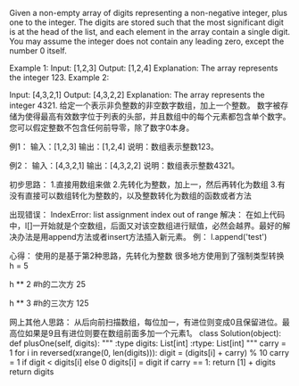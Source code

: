 Given a non-empty array of digits representing a non-negative integer, plus one to the integer.
The digits are stored such that the most significant digit is at the head of the list, and each element in the array contain a single digit.
You may assume the integer does not contain any leading zero, except the number 0 itself.

Example 1:
Input: [1,2,3]
Output: [1,2,4]
Explanation: The array represents the integer 123.
Example 2:

Input: [4,3,2,1]
Output: [4,3,2,2]
Explanation: The array represents the integer 4321.
给定一个表示非负整数的非空数字数组，加上一个整数。
数字被存储为使得最高有效数字位于列表的头部，并且数组中的每个元素都包含单个数字。
您可以假定整数不包含任何前导零，除了数字0本身。

例1：
输入：[1,2,3]
输出：[1,2,4]
说明：数组表示整数123。

例2：
输入：[4,3,2,1]
输出：[4,3,2,2]
说明：数组表示整数4321。

初步思路：
1.直接用数组来做
2.先转化为整数，加上一，然后再转化为数组
3.有没有直接可以数组转化为整数的，以及整数转化为数组的函数或者方法

出现错误：
IndexError: list assignment index out of range
解决：
在如上代码中，l[]一开始就是个空数组，后面又对该空数组进行赋值，必然会越界。最好的解决办法是用append方法或者insert方法插入新元素。
例：
l.append('test')

心得：
使用的是基于第2种思路，先转化为整数
很多地方使用到了强制类型转换
h = 5 

h ** 2               #h的二次方 25

h ** 3               #h的三次方 125

网上其他人思路：
从后向前扫描数组，每位加一，有进位则变成0且保留进位。最高位如果是9且有进位则要在数组前面多加一个元素1。
class Solution(object):
    def plusOne(self, digits):
        """
        :type digits: List[int]
        :rtype: List[int]
        """
        carry = 1
        for i in reversed(xrange(0, len(digits))):
            digit = (digits[i] + carry) % 10
            carry = 1 if digit < digits[i] else 0
            digits[i] = digit
        if carry == 1:
            return [1] + digits
        return digits